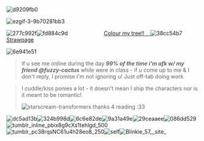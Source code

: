 ![d9209fb0](https://github.com/user-attachments/assets/9f1751c5-da5a-4d09-be0d-d948e0fc3a2e)

![ezgif-3-9b70281bb3](https://github.com/user-attachments/assets/d6680913-c926-46da-a27a-bf3df0f7fd5d)

![277c992f](https://github.com/user-attachments/assets/7c72b111-89f1-49be-90f6-f624873d1f96)![fd884c9d](https://github.com/user-attachments/assets/bde27c0f-f0ff-4b82-b8fc-0d58bdd3b4c7)
‎ ‎ ‎ ‎ ‎ ‎ ‎ ‎ ‎ ‎ ‎ ‎ ‎ ‎ ‎ ‎ ‎ ‎ ‎ ‎ ‎ ‎ ‎ [Colour my tree!!‎ ‎ ‎ ‎ ](https://colormytree.me/2024/01JEXVWAHPMB9T7MZDVW03T07P)
![38cc54b7](https://github.com/user-attachments/assets/a240f128-1d66-4475-9a23-83c7168fd8f7)
      [Strawpage](https://grant-curly.straw.page)



![6e941e51](https://github.com/user-attachments/assets/7ccf85ae-f98f-4333-8699-d5efb99cd61a)

>if u see me online during the day *__99% of the time i'm afk w/ my friend @fuzzy-cactus__* while were in class -
if u come up to me & I don't reply, I promise I'm not ignoring u! Just off-tab doing work 

> I cuddle/kiss ponies a lot - it doesn't mean I ship the characters nor is it meant to be romantic! </p> ![starscream-transformers](https://github.com/user-attachments/assets/53375d5b-8d35-4a02-aeb1-68c0cfeb1346) thanks 4 reading :33

![dc5ad13b](https://github.com/user-attachments/assets/9482b09c-ed3f-42b7-8532-c9a7196d41d4)![324b998d](https://github.com/user-attachments/assets/26b83770-9bc0-4a2a-a112-9481564bd4c0)![6c6e82de](https://github.com/user-attachments/assets/efa2163d-577f-4e62-907c-af24b5353055)![9a31a49e](https://github.com/user-attachments/assets/75dfa1bd-6909-4cb8-bb52-b288bdbd136a)![29ceaaee](https://github.com/user-attachments/assets/dd461ea4-60cb-4cbc-af22-887204db2093)![086dd529](https://github.com/user-attachments/assets/e41ce367-56a9-4d57-8639-3b14392e09b6)![tumblr_inline_pbix8g9cXs1tehlgd_500](https://github.com/user-attachments/assets/000b6cf1-346e-4487-b386-d62525f4fb71)![tumblr_pc38rqsNC61u4h28eo8_250](https://github.com/user-attachments/assets/70097861-2c43-4473-9f39-e1ad03411e84)![self](https://github.com/user-attachments/assets/71e843c4-ba71-4251-b582-5d41e9ac59d4)![Blinkie_57__site_](https://github.com/user-attachments/assets/a9b72a11-04df-4fcb-9e13-eabdbfd81230)













